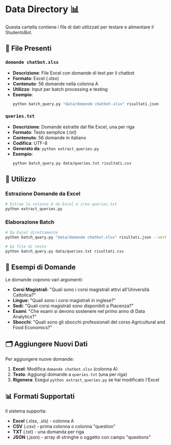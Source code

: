 # Data Directory 📊

Questa cartella contiene i file di dati utilizzati per testare e alimentare il StudentsBot.

## 📄 File Presenti

### `domande chatbot.xlsx`
- **Descrizione**: File Excel con domande di test per il chatbot
- **Formato**: Excel (.xlsx)
- **Contenuto**: 56 domande nella colonna A
- **Utilizzo**: Input per batch processing e testing
- **Esempio**: 
  ```bash
  python batch_query.py "data/domande chatbot.xlsx" risultati.json
  ```

### `queries.txt`
- **Descrizione**: Domande estratte dal file Excel, una per riga
- **Formato**: Testo semplice (.txt)
- **Contenuto**: 56 domande in italiano
- **Codifica**: UTF-8
- **Generato da**: `python extract_queries.py`
- **Esempio**:
  ```bash
  python batch_query.py data/queries.txt risultati.csv
  ```

## 🔧 Utilizzo

### Estrazione Domande da Excel
```bash
# Estrae la colonna A da Excel e crea queries.txt
python extract_queries.py
```

### Elaborazione Batch
```bash
# Da Excel direttamente
python batch_query.py "data/domande chatbot.xlsx" risultati.json --verbose

# Da file di testo
python batch_query.py data/queries.txt risultati.csv
```

## 📝 Esempi di Domande

Le domande coprono vari argomenti:

- **Corsi Magistrali**: "Quali sono i corsi magistrali attivi all'Università Cattolica?"
- **Lingue**: "Quali sono i corsi magistrali in inglese?"
- **Sedi**: "Quali corsi magistrali sono disponibili a Piacenza?"
- **Esami**: "Che esami si devono sostenere nel primo anno di Data Analytics?"
- **Sbocchi**: "Quali sono gli sbocchi professionali del corso Agricultural and Food Economics?"

## 🗂️ Aggiungere Nuovi Dati

Per aggiungere nuove domande:

1. **Excel**: Modifica `domande chatbot.xlsx` (colonna A)
2. **Testo**: Aggiungi domande a `queries.txt` (una per riga)
3. **Rigenera**: Esegui `python extract_queries.py` se hai modificato l'Excel

## 📊 Formati Supportati

Il sistema supporta:
- **Excel** (.xlsx, .xls) - colonna A
- **CSV** (.csv) - prima colonna o colonna "question"
- **TXT** (.txt) - una domanda per riga
- **JSON** (.json) - array di stringhe o oggetto con campo "questions"